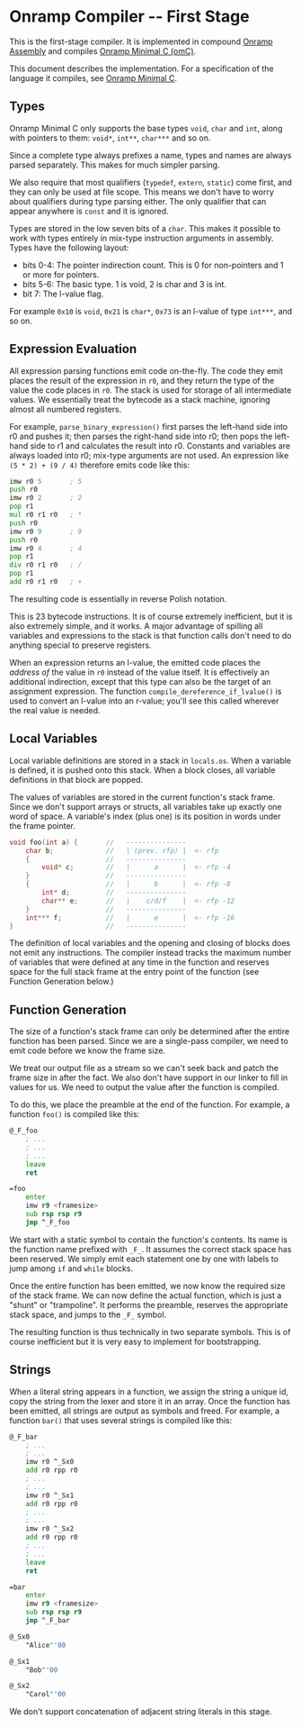 # Onramp Compiler -- First Stage

This is the first-stage compiler. It is implemented in compound [Onramp Assembly](../../../docs/assembly.md) and compiles [Onramp Minimal C (omC)](../../../docs/minimal-c.md).

This document describes the implementation. For a specification of the language it compiles, see [Onramp Minimal C](../../../docs/minimal-c.md).



## Types

Onramp Minimal C only supports the base types `void`, `char` and `int`, along with pointers to them: `void*`, `int**`, `char***` and so on.

Since a complete type always prefixes a name, types and names are always parsed separately. This makes for much simpler parsing.

We also require that most qualifiers (`typedef`, `extern`, `static`) come first, and they can only be used at file scope. This means we don't have to worry about qualifiers during type parsing either. The only qualifier that can appear anywhere is `const` and it is ignored.

Types are stored in the low seven bits of a `char`. This makes it possible to work with types entirely in mix-type instruction arguments in assembly. Types have the following layout:

- bits 0-4: The pointer indirection count. This is 0 for non-pointers and 1 or more for pointers.
- bits 5-6: The basic type. 1 is void, 2 is char and 3 is int.
- bit 7: The l-value flag.

For example `0x10` is `void`, `0x21` is `char*`, `0x73` is an l-value of type `int***`, and so on.



## Expression Evaluation

All expression parsing functions emit code on-the-fly. The code they emit places the result of the expression in `r0`, and they return the type of the value the code places in `r0`. The stack is used for storage of all intermediate values. We essentially treat the bytecode as a stack machine, ignoring almost all numbered registers.

For example, `parse_binary_expression()` first parses the left-hand side into r0 and pushes it; then parses the right-hand side into r0; then pops the left-hand side to r1 and calculates the result into r0. Constants and variables are always loaded into r0; mix-type arguments are not used. An expression like `(5 * 2) + (9 / 4)` therefore emits code like this:

```asm
imw r0 5       ; 5
push r0
imw r0 2       ; 2
pop r1
mul r0 r1 r0   ; *
push r0
imw r0 9       ; 9
push r0
imw r0 4       ; 4
pop r1
div r0 r1 r0   ; /
pop r1
add r0 r1 r0   ; +
```

The resulting code is essentially in reverse Polish notation.

This is 23 bytecode instructions. It is of course extremely inefficient, but it is also extremely simple, and it works. A major advantage of spilling all variables and expressions to the stack is that function calls don't need to do anything special to preserve registers.

When an expression returns an l-value, the emitted code places the *address of* the value in `r0` instead of the value itself. It is effectively an additional indirection, except that this type can also be the target of an assignment expression. The function `compile_dereference_if_lvalue()` is used to convert an l-value into an r-value; you'll see this called wherever the real value is needed.



## Local Variables

Local variable definitions are stored in a stack in `locals.os`. When a variable is defined, it is pushed onto this stack. When a block closes, all variable definitions in that block are popped.

The values of variables are stored in the current function's stack frame. Since we don't support arrays or structs, all variables take up exactly one word of space. A variable's index (plus one) is its position in words under the frame pointer.

```c
void foo(int a) {       //   ---------------
    char b;             //   | (prev. rfp) |  <- rfp
    {                   //   ---------------
        void* c;        //   |      a      |  <- rfp -4
    }                   //   ---------------
    {                   //   |      b      |  <- rfp -8
        int* d;         //   ---------------
        char** e;       //   |    c/d/f    |  <- rfp -12
    }                   //   ---------------
    int*** f;           //   |      e      |  <- rfp -16
}                       //   ---------------
```

The definition of local variables and the opening and closing of blocks does not emit any instructions. The compiler instead tracks the maximum number of variables that were defined at any time in the function and reserves space for the full stack frame at the entry point of the function (see Function Generation below.)



## Function Generation

The size of a function's stack frame can only be determined after the entire function has been parsed. Since we are a single-pass compiler, we need to emit code before we know the frame size.

We treat our output file as a stream so we can't seek back and patch the frame size in after the fact. We also don't have support in our linker to fill in values for us. We need to output the value after the function is compiled.

To do this, we place the preamble at the end of the function. For example, a function `foo()` is compiled like this:

```asm
@_F_foo
    ; ...
    ; ...
    ; ...
    leave
    ret

=foo
    enter
    imw r9 <framesize>
    sub rsp rsp r9
    jmp ^_F_foo
```

We start with a static symbol to contain the function's contents. Its name is the function name prefixed with `_F_`. It assumes the correct stack space has been reserved. We simply emit each statement one by one with labels to jump among `if` and `while` blocks.

Once the entire function has been emitted, we now know the required size of the stack frame. We can now define the actual function, which is just a "shunt" or "trampoline". It performs the preamble, reserves the appropriate stack space, and jumps to the `_F_` symbol.

The resulting function is thus technically in two separate symbols. This is of course inefficient but it is very easy to implement for bootstrapping.



## Strings

When a literal string appears in a function, we assign the string a unique id, copy the string from the lexer and store it in an array. Once the function has been emitted, all strings are output as symbols and freed. For example, a function `bar()` that uses several strings is compiled like this:

```asm
@_F_bar
    ; ...
    ; ...
    imw r0 ^_Sx0
    add r0 rpp r0
    ; ...
    ; ...
    imw r0 ^_Sx1
    add r0 rpp r0
    ; ...
    ; ...
    imw r0 ^_Sx2
    add r0 rpp r0
    ; ...
    ; ...
    leave
    ret

=bar
    enter
    imw r9 <framesize>
    sub rsp rsp r9
    jmp ^_F_bar

@_Sx0
    "Alice"'00

@_Sx1
    "Bob"'00

@_Sx2
    "Carol"'00
```

We don't support concatenation of adjacent string literals in this stage.
